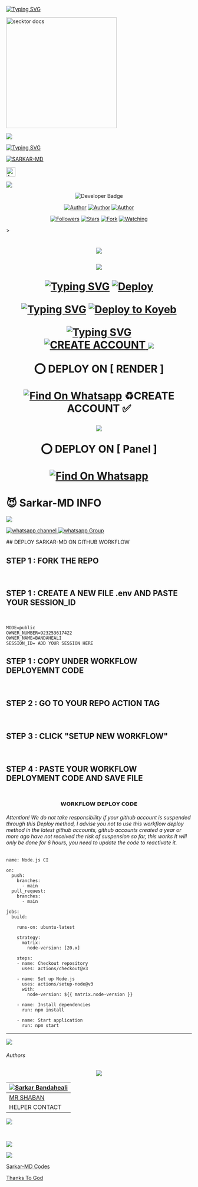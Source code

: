 <a href="https://git.io/typing-svg"><img src="https://readme-typing-svg.demolab.com?font=Black+Ops+One&size=50&pause=1000&color=1BAFBAFF&center=true&width=910&height=100&lines=THANKS FOR YOUR +SUPPORT-DONT; FORGET+SATAR+FORK+MYREPO;CREATED+BY+SARKAR+BANDAHEALI;RELEASED+24-12-2024" alt="Typing SVG" /></a>  

  <a href="https://files.catbox.moe/s1q8so.jpeg">
    <img alt="secktor docs" height="300" src="https://files.catbox.moe/s1q8so.jpeg">
    
<a><img src='https://i.imgur.com/LyHic3i.gif'/></a>

[![Typing SVG](https://readme-typing-svg.herokuapp.com?font=monospace-ExtraBold&color=blue&lines=🙏+𝗙𝗢𝗥𝗞+𝗔𝗡𝗗+𝗦𝗧𝗔𝗥+⭐+𝗥𝗘𝗣𝗢+⤵️)](https://git.io/typing-svg)
 <p align="lift">
 <a href="https://github.com/Sarkar-Bandaheali/Sarkar-MD/fork"><img title="SARKAR-MD" src="https://img.shields.io/badge/FORK-SARKAR MD-h?color=green&style=for-the-badge&logo=github"></a>
   
<p align="lift">
<a href="https://sarkar-md-session-generator.koyeb.app/"><img height= "25" title="Author" src="https://img.shields.io/badge/GET SESSION-1-blue?style=for-the-badge&logo=koyeb"></a>

 <a><img src='https://i.imgur.com/LyHic3i.gif'/></a>
  </div>
  
  </p>
<p align="center">
  <!-- Developer -->
  <img src="https://img.shields.io/static/v1?label=OWNER&message=Sarkar%20Bandaheali&color=orange&style=plastic" alt="Developer Badge">
</p> 

</p>
<p align="center">
<a href="https://github.com/Sarkar-Bandaheali"><img title="Author" src="https://img.shields.io/badge/Sarkar-MD-black?style=for-the-badge&logo=Github"></a> <a href="https://whatsapp.com/channel/0029VajGHyh2phHOH5zJl73P"><img title="Author" src="https://img.shields.io/badge/CHANNEL-black?style=for-the-badge&logo=whatsapp"></a> <a href="https://wa.me/923253617422"><img title="Author" src="https://img.shields.io/badge/CHAT US-black?style=for-the-badge&logo=whatsapp"></a>
<p/>
<p align="center">
<a href="https://github.com/Sarkar-Bandaheali?tab=followers"><img title="Followers" src="https://img.shields.io/github/followers/Sarkar-Bandaheali?label=Followers&style=social"></a>
<a href="https://github.com/Sarkar-Bandaheali/Sarkar-MD/stargazers/"><img title="Stars" src="https://img.shields.io/github/stars/Sarkar-Bandaheali/Sarkar-MD?&style=social"></a>
<a href="https://github.com/Sarkar-Bandaheali/Sarkar-MD/network/members"><img title="Fork" src="https://img.shields.io/github/forks/Sarkar-Bandaheali/Sarkar-MD?style=social"></a>
<a href="https://github.com/Sarkar-Bandaheali/Sarkar-MD/watchers"><img title="Watching" src="https://img.shields.io/github/watchers/Sarkar-Bandaheali/Sarkar-MD?label=Watching&style=social"></a>
</p>></a>                     

   <h1 align="center"                  
 <a><img src='https://i.imgur.com/LyHic3i.gif'/></a>
  </div>


 <a><img src='https://i.imgur.com/LyHic3i.gif'/></a>
  </div>

[![Typing SVG](https://readme-typing-svg.herokuapp.com?font=Rockstar-ExtraBold&color=blue&lines=DEPLOY+⤵️+ON+HEROKU)](https://git.io/typing-svg)
[![Deploy](https://www.herokucdn.com/deploy/button.svg)]([https://dashboard.heroku.com/new-app?template=https://github.com/bandaheali/Sarkar-MD](https://cleanuri.com/Nn2bZX))

[![Typing SVG](https://readme-typing-svg.herokuapp.com?font=Rockstar-ExtraBold&color=blue&lines=DEPLOY+⤵️+ON+KOYEB)](https://git.io/typing-svg)
[![Deploy to Koyeb](https://www.koyeb.com/static/images/deploy/button.svg)](https://app.koyeb.com/services/deploy?type=git&repository=github.com/bandaheali/Sarkar-MD&branch=main&name=bandaheali&builder=dockerfile&env[SESSION_ID]=&env[MODE]=public&env[PREFIX]=.&env[OWNER_NUMBER]=923253617422&env[OWNER_NAME]=Bandaheali&env[AUTO_REACT]=false&env[HEART_REACT]=false&env[OWNER_REACT]=true&env[REJECT_CALL]=true&env[AUTO_BIO]=true)

[![Typing SVG](https://readme-typing-svg.herokuapp.com?font=Rockstar-ExtraBold&color=blue&lines=CREATE+⤵️+ON+ACCOUNT)](https://git.io/typing-svg)
<br>
<a href='https://app.koyeb.com/auth/signup' target="_blank">
  <img alt='CREATE ACCOUNT' src='https://img.shields.io/badge/-CREATE_ACCOUNT-green?style=for-the-badge&logo=koyeb&logoColor=white'/>
</a>
 <a><img src='https://i.imgur.com/LyHic3i.gif'/></a>
  </div>

⭕  DEPLOY ON [ RENDER
]

[![Find On Whatsapp ](https://img.shields.io/badge/🚘Click_Here-blue.svg)](https://render.com)
♻️CREATE ACCOUNT ✅  


 <a><img src='https://i.imgur.com/LyHic3i.gif'/></a>
  </div>

⭕  DEPLOY ON [ Panel ]

[![Find On Whatsapp ](https://img.shields.io/badge/🚘Click_Here-blue.svg)](https://toystack.ai)

 # 😈 Sarkar-MD INFO
 <a><img src='https://i.imgur.com/LyHic3i.gif'/></a>
  </div>
  
<a href="https://whatsapp.com/channel/0029VajGHyh2phHOH5zJl73P" target="_blank">
    <img alt="whatsapp channel" src="https://img.shields.io/badge/ Whatsapp Support Channel -25D366?style=for-the-badge&logo=whatsapp&logoColor=white" />
</a>
<a href="https://chat.whatsapp.com/IZ08OuI8pqV2RbTrDvlQk3" target="_blank">
    <img alt="whatsapp Group" src="https://img.shields.io/badge/ Whatsapp Support Group -25D366?style=for-the-badge&logo=whatsapp&logoColor=white" />
  </a>
</p>
## DEPLOY SARKAR-MD ON GITHUB WORKFLOW
<h2>STEP 1 : FORK THE REPO</h2><br>
<h2>STEP 1 : CREATE A NEW FILE .env AND PASTE YOUR SESSION_ID</h2><br>

``` SESSION_ID=YOUR SESSION ID
MODE=public
OWNER_NUMBER=923253617422
OWNER_NAME=BANDAHEALI
SESSION_ID= ADD YOUR SESSION HERE
``` 
<h2>STEP 1 : COPY UNDER WORKFLOW DEPLOYEMNT CODE</h2><br>
<h2>STEP 2 : GO TO YOUR REPO ACTION TAG </h2><br>
<h2>STEP 3 : CLICK "SETUP NEW WORKFLOW"</h2><br>
<h2>STEP 4 : PASTE YOUR WORKFLOW DEPLOYMENT CODE AND SAVE FILE</h2><br>


<p align="center"> 𝗪𝗢𝗥𝗞𝗙𝗟𝗢𝗪 𝗗𝗘𝗣𝗟𝗢𝗬 𝗖𝗢𝗗𝗘</p>
<h6 align-"center">Attention! We do not take responsibility if your github account is suspended through this Deploy method, I advise you not to use this workflow deploy method in the latest github accounts, github accounts created a year or more ago have not received the risk of suspension so far, this works It will only be done for 6 hours, you need to update the code to reactivate it.</h6>

```
name: Node.js CI

on:
  push:
    branches:
      - main
  pull_request:
    branches:
      - main

jobs:
  build:

    runs-on: ubuntu-latest

    strategy:
      matrix:
        node-version: [20.x]

    steps:
    - name: Checkout repository
      uses: actions/checkout@v3

    - name: Set up Node.js
      uses: actions/setup-node@v3
      with:
        node-version: ${{ matrix.node-version }}

    - name: Install dependencies
      run: npm install

    - name: Start application
      run: npm start
```


---
<a><img src='https://i.imgur.com/LyHic3i.gif'/></a>
  </div>

<h6>Authors</h6>

<div align="center">

<a><img src='https://i.imgur.com/LyHic3i.gif'/></a>
  </div>

| [![Sarkar Bandaheali](https://github.com/Sarkar-Bandaheali.png?lenght=50width=50)](https://github.com/Sarkar-Bandaheali) |
|----|
| [ MR SHABAN ](https://wa.me/message/L5NHEHHAQUQZF1) |
| HELPER CONTACT |
<a><img src='https://i.imgur.com/LyHic3i.gif'/></a>
  </div>

<br>

<a><img src='https://i.imgur.com/LyHic3i.gif'/></a>
  </div>


<a><img src='https://i.imgur.com/LyHic3i.gif'/></a>
  </div>
  
[Sarkar-MD Codes](.)


[Thanks To God](.)
